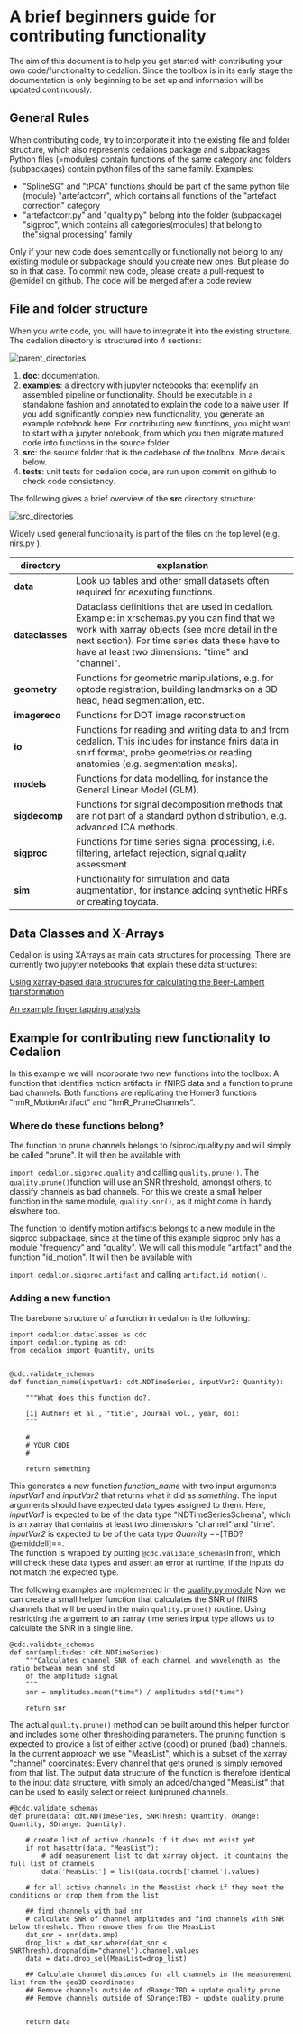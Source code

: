# A brief beginners guide for contributing functionality

The aim of this document is to help you get started with contributing your own code/functionality to cedalion. Since the toolbox is in its early stage the documentation is only beginning to be set up and information will be updated continuously.

## General Rules
When contributing code, try to incorporate it into the existing file and folder structure, which also represents cedalions package and subpackages. Python files (=modules) contain functions of the same category and folders (subpackages) contain python files of the same family. Examples:
- "SplineSG" and "tPCA" functions should be part of the same python file (module) "artefactcorr", which contains all functions of the "artefact correction" category
- "artefactcorr.py" and "quality.py" belong into the folder (subpackage) "sigproc", which contains all categories(modules) that belong to the"signal processing" family 

Only if your new code does semantically or functionally not belong to any existing module or subpackage should you create new ones. But please do so in that case. To commit new code, please create a pull-request to  @emidell on github. The code will be merged after a code review.

## File and folder structure
When you write code, you will have to integrate it into the existing structure. The cedalion directory is structured into 4 sections: 

![parent_directories](img/contributing_code/dirs_parent.png)
1) **doc**: documentation.
2) **examples**: a directory with jupyter notebooks that exemplify an assembled pipeline or functionality. Should be executable in a standalone fashion and annotated to explain the code to a naive user. If you add significantly complex new functionality, you generate an example notebook here. For contributing new functions, you might want to start with a jupyter notebook, from which you then migrate matured code into functions in the source folder.
3) **src**: the source folder that is the codebase of the toolbox. More details below.
4) **tests**: unit tests for cedalion code, are run upon commit on github to check code consistency.

The following gives a brief overview of the **src** directory structure:

![src_directories](img/contributing_code/dirs_src.png)

Widely used general functionality is part of the files on the top level (e.g. nirs.py ).

| **directory** | **explanation** |
| ----------- | ----------- |
| **data** | Look up tables and other small datasets often required for ecexuting functions. |
| **dataclasses** | Dataclass definitions that are used in cedalion. Example: in xrschemas.py you can find that we work with xarray objects (see more detail in the next section). For time series data these have to have at least two dimensions: "time" and "channel".  |
| **geometry** | Functions for geometric manipulations, e.g. for optode registration, building landmarks on a 3D head, head segmentation, etc. |
| **imagereco** | Functions for DOT image reconstruction |
| **io** | Functions for reading and writing data to and from cedalion. This includes for instance fnirs data in snirf format, probe geometries or reading anatomies (e.g. segmentation masks). |
| **models** | Functions for data modelling, for instance the General Linear Model (GLM).|
| **sigdecomp** | Functions for signal decomposition methods that are not part of a standard python distribution, e.g. advanced ICA methods.|
| **sigproc** | Functions for time series signal processing, i.e. filtering, artefact rejection, signal quality assessment.|
| **sim** | Functionality for simulation and data augmentation, for instance adding synthetic HRFs or creating toydata.|


## Data Classes and X-Arrays 
Cedalion is using XArrays as main data structures for processing. There are currently two jupyter notebooks that explain these data structures:

[Using xarray-based data structures for calculating the Beer-Lambert transformation](https://github.com/ibs-lab/cedalion/blob/alex_working/examples/pruning_and_motion_artifacts.ipynb)

[An example finger tapping analysis](https://github.com/ibs-lab/cedalion/blob/main/examples/new_conference_example2.ipynb)

## Example for contributing new functionality to Cedalion
In this example we will incorporate two new functions into the toolbox: A function that identifies motion artifacts in fNIRS data and a function to prune bad channels. Both functions are replicating the Homer3 functions "hmR_MotionArtifact" and "hmR_PruneChannels". 

### Where do these functions belong?
The function to prune channels belongs to /siproc/quality.py and will simply be called "prune". It will then be available with 

`import cedalion.sigproc.quality` and calling `quality.prune()`. The `quality.prune()`function will use an SNR threshold, amongst others, to classify channels as bad channels. For this we create a small helper function in the same module, `quality.snr()`, as it might come in handy elswhere too.

The function to identify motion artifacts belongs to a new module in the sigproc subpackage, since at the time of this example sigproc only has a module "frequency" and "quality". We will call this module "artifact" and the function "id_motion". It will then be available with 

`import cedalion.sigproc.artifact` and calling `artifact.id_motion()`.

### Adding a new function
The barebone structure of a function in cedalion is the following:

```
import cedalion.dataclasses as cdc
import cedalion.typing as cdt
from cedalion import Quantity, units


@cdc.validate_schemas
def function_name(inputVar1: cdt.NDTimeSeries, inputVar2: Quantity):
    
    """What does this function do?.

    [1] Authors et al., "title", Journal vol., year, doi:
    """

    #
    # YOUR CODE
    #

    return something

```

This generates a new function *function_name* with two input arguments *inputVar1* and *inputVar2* that returns what it did as *something*.
The input arguments should have expected data types assigned to them. Here, *inputVar1* is expected to be of the data type "NDTimeSeriesSchema", which is an xarray that contains at least two dimensions "channel" and "time". *inputVar2* is expected to be of the data type *Quantity* ==[TBD? @emiddell]==.   
The function is wrapped by putting `@cdc.validate_schemas`in front, which will check these data types and assert an error at runtime, if the inputs do not match the expected type.

The following examples are implemented in the [quality.py module](https://github.com/ibs-lab/cedalion/blob/alex_working/src/cedalion/sigproc/quality.py)
Now we can create a small helper function that calculates the SNR of fNIRS channels that will be used in the main `quality.prune()` routine. Using restricting the argument to an xarray time series input type allows us to calculate the SNR in a single line.

```
@cdc.validate_schemas
def snr(amplitudes: cdt.NDTimeSeries):
    """Calculates channel SNR of each channel and wavelength as the ratio betwean mean and std 
    of the amplitude signal    
    """
    snr = amplitudes.mean("time") / amplitudes.std("time")

    return snr
```

The actual `quality.prune()` method can be built around this helper function and includes some other thresholding parameters. The pruning function is expected to provide a list of either active (good) or pruned (bad) channels. In the current approach we use "MeasList", which is a subset of the xarray "channel" coordinates: Every channel that gets pruned is simply removed from that list. The output data structure of the function is therefore identical to the input data structure, with simply an added/changed "MeasList" that can be used to easily select or reject (un)pruned channels. 

```
#@cdc.validate_schemas
def prune(data: cdt.NDTimeSeries, SNRThresh: Quantity, dRange: Quantity, SDrange: Quantity):
    
    # create list of active channels if it does not exist yet
    if not hasattr(data, "MeasList"):
        # add measurement list to dat xarray object. it countains the full list of channels
        data['MeasList'] = list(data.coords['channel'].values)
  
    # for all active channels in the MeasList check if they meet the conditions or drop them from the list

    ## find channels with bad snr
    # calculate SNR of channel amplitudes and find channels with SNR below threshold. Then remove them from the MeasList
    dat_snr = snr(data.amp) 
    drop_list = dat_snr.where(dat_snr < SNRThresh).dropna(dim="channel").channel.values   
    data = data.drop_sel(MeasList=drop_list)
    
    ## Calculate channel distances for all channels in the measurement list from the geo3D coordinates
    ## Remove channels outside of dRange:TBD + update quality.prune
    ## Remove channels outside of SDrange:TBD + update quality.prune


    return data
```